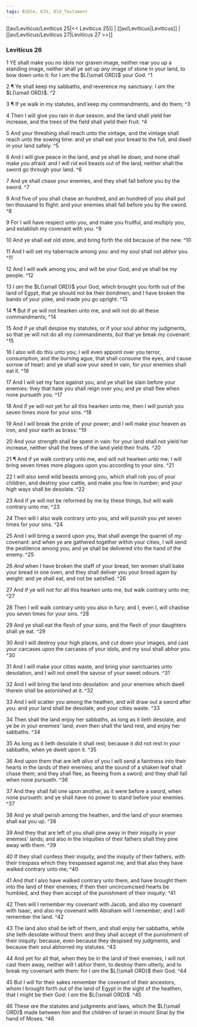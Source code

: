 ```yaml
---
tags: Bible, KJV, Old_Testament
---
```


[[av/Leviticus/Leviticus 25|<< Leviticus 25]] | [[av/Leviticus|Leviticus]] | [[av/Leviticus/Leviticus 27|Leviticus 27 >>]]

### Leviticus 26

1 YE shall make you no idols nor graven image, neither rear you up a standing image, neither shall ye set up _any_ image of stone in your land, to bow down unto it: for I _am_ the $L{\small ORD}$ your God. ^1

2 ¶ Ye shall keep my sabbaths, and reverence my sanctuary: I _am_ the $L{\small ORD}$. ^2

3 ¶ If ye walk in my statutes, and keep my commandments, and do them; ^3

4 Then I will give you rain in due season, and the land shall yield her increase, and the trees of the field shall yield their fruit. ^4

5 And your threshing shall reach unto the vintage, and the vintage shall reach unto the sowing time: and ye shall eat your bread to the full, and dwell in your land safely. ^5

6 And I will give peace in the land, and ye shall lie down, and none shall make _you_ afraid: and I will rid evil beasts out of the land, neither shall the sword go through your land. ^6

7 And ye shall chase your enemies, and they shall fall before you by the sword. ^7

8 And five of you shall chase an hundred, and an hundred of you shall put ten thousand to flight: and your enemies shall fall before you by the sword. ^8

9 For I will have respect unto you, and make you fruitful, and multiply you, and establish my covenant with you. ^9

10 And ye shall eat old store, and bring forth the old because of the new. ^10

11 And I will set my tabernacle among you: and my soul shall not abhor you. ^11

12 And I will walk among you, and will be your God, and ye shall be my people. ^12

13 I _am_ the $L{\small ORD}$ your God, which brought you forth out of the land of Egypt, that ye should not be their bondmen; and I have broken the bands of your yoke, and made you go upright. ^13

14 ¶ But if ye will not hearken unto me, and will not do all these commandments; ^14

15 And if ye shall despise my statutes, or if your soul abhor my judgments, so that ye will not do all my commandments, _but_ that ye break my covenant: ^15

16 I also will do this unto you; I will even appoint over you terror, consumption, and the burning ague, that shall consume the eyes, and cause sorrow of heart: and ye shall sow your seed in vain, for your enemies shall eat it. ^16

17 And I will set my face against you, and ye shall be slain before your enemies: they that hate you shall reign over you; and ye shall flee when none pursueth you. ^17

18 And if ye will not yet for all this hearken unto me, then I will punish you seven times more for your sins. ^18

19 And I will break the pride of your power; and I will make your heaven as iron, and your earth as brass: ^19

20 And your strength shall be spent in vain: for your land shall not yield her increase, neither shall the trees of the land yield their fruits. ^20

21 ¶ And if ye walk contrary unto me, and will not hearken unto me; I will bring seven times more plagues upon you according to your sins. ^21

22 I will also send wild beasts among you, which shall rob you of your children, and destroy your cattle, and make you few in number; and your _high_ ways shall be desolate. ^22

23 And if ye will not be reformed by me by these things, but will walk contrary unto me; ^23

24 Then will I also walk contrary unto you, and will punish you yet seven times for your sins. ^24

25 And I will bring a sword upon you, that shall avenge the quarrel of _my_ covenant: and when ye are gathered together within your cities, I will send the pestilence among you; and ye shall be delivered into the hand of the enemy. ^25

26 _And_ when I have broken the staff of your bread, ten women shall bake your bread in one oven, and they shall deliver _you_ your bread again by weight: and ye shall eat, and not be satisfied. ^26

27 And if ye will not for all this hearken unto me, but walk contrary unto me; ^27

28 Then I will walk contrary unto you also in fury; and I, even I, will chastise you seven times for your sins. ^28

29 And ye shall eat the flesh of your sons, and the flesh of your daughters shall ye eat. ^29

30 And I will destroy your high places, and cut down your images, and cast your carcases upon the carcases of your idols, and my soul shall abhor you. ^30

31 And I will make your cities waste, and bring your sanctuaries unto desolation, and I will not smell the savour of your sweet odours. ^31

32 And I will bring the land into desolation: and your enemies which dwell therein shall be astonished at it. ^32

33 And I will scatter you among the heathen, and will draw out a sword after you: and your land shall be desolate, and your cities waste. ^33

34 Then shall the land enjoy her sabbaths, as long as it lieth desolate, and ye _be_ in your enemies' land; _even_ then shall the land rest, and enjoy her sabbaths. ^34

35 As long as it lieth desolate it shall rest; because it did not rest in your sabbaths, when ye dwelt upon it. ^35

36 And upon them that are left _alive_ of you I will send a faintness into their hearts in the lands of their enemies; and the sound of a shaken leaf shall chase them; and they shall flee, as fleeing from a sword; and they shall fall when none pursueth. ^36

37 And they shall fall one upon another, as it were before a sword, when none pursueth: and ye shall have no power to stand before your enemies. ^37

38 And ye shall perish among the heathen, and the land of your enemies shall eat you up. ^38

39 And they that are left of you shall pine away in their iniquity in your enemies' lands; and also in the iniquities of their fathers shall they pine away with them. ^39

40 If they shall confess their iniquity, and the iniquity of their fathers, with their trespass which they trespassed against me, and that also they have walked contrary unto me; ^40

41 And _that_ I also have walked contrary unto them, and have brought them into the land of their enemies; if then their uncircumcised hearts be humbled, and they then accept of the punishment of their iniquity: ^41

42 Then will I remember my covenant with Jacob, and also my covenant with Isaac, and also my covenant with Abraham will I remember; and I will remember the land. ^42

43 The land also shall be left of them, and shall enjoy her sabbaths, while she lieth desolate without them: and they shall accept of the punishment of their iniquity: because, even because they despised my judgments, and because their soul abhorred my statutes. ^43

44 And yet for all that, when they be in the land of their enemies, I will not cast them away, neither will I abhor them, to destroy them utterly, and to break my covenant with them: for I _am_ the $L{\small ORD}$ their God. ^44

45 But I will for their sakes remember the covenant of their ancestors, whom I brought forth out of the land of Egypt in the sight of the heathen, that I might be their God: I _am_ the $L{\small ORD}$. ^45

46 These _are_ the statutes and judgments and laws, which the $L{\small ORD}$ made between him and the children of Israel in mount Sinai by the hand of Moses. ^46
